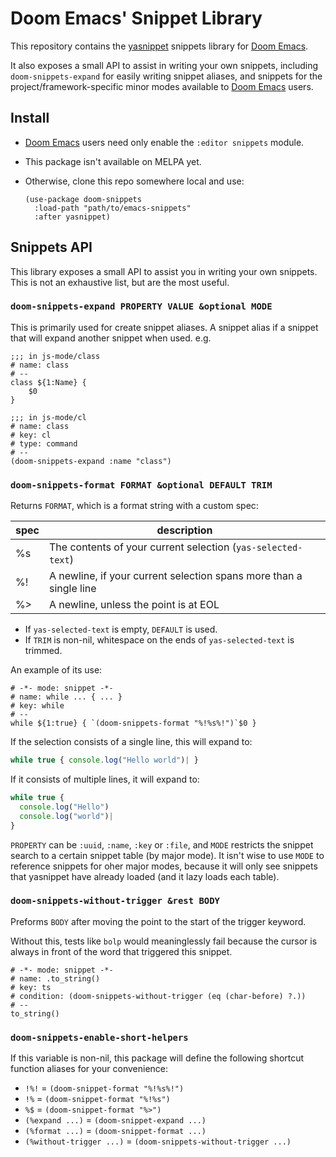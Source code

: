 # Doom Emacs' Snippet Library

This repository contains the [yasnippet] snippets library for [Doom Emacs].

It also exposes a small API to assist in writing your own snippets, including
`doom-snippets-expand` for easily writing snippet aliases, and snippets for the
project/framework-specific minor modes available to [Doom Emacs] users.

## Install

+ [Doom Emacs] users need only enable the `:editor snippets` module.
+ This package isn't available on MELPA yet.
+ Otherwise, clone this repo somewhere local and use:

  ``` emacs-lisp
  (use-package doom-snippets
    :load-path "path/to/emacs-snippets"
    :after yasnippet)
  ```


## Snippets API
This library exposes a small API to assist you in writing your own snippets.
This is not an exhaustive list, but are the most useful.

### `doom-snippets-expand PROPERTY VALUE &optional MODE`

This is primarily used for create snippet aliases. A snippet alias if a snippet
that will expand another snippet when used. e.g.

```emacs-lisp
;;; in js-mode/class
# name: class
# --
class ${1:Name} {
    $0
}

;;; in js-mode/cl
# name: class
# key: cl
# type: command
# --
(doom-snippets-expand :name "class")
```

### `doom-snippets-format FORMAT &optional DEFAULT TRIM`

Returns `FORMAT`, which is a format string with a custom spec:

| spec | description                                                        |
|------|--------------------------------------------------------------------|
| %s   | The contents of your current selection (`yas-selected-text`)       |
| %!   | A newline, if your current selection spans more than a single line |
| %>   | A newline, unless the point is at EOL                              |

+ If `yas-selected-text` is empty, `DEFAULT` is used.
+ If `TRIM` is non-nil, whitespace on the ends of `yas-selected-text` is
  trimmed.
  
An example of its use:

```text
# -*- mode: snippet -*-
# name: while ... { ... }
# key: while
# --
while ${1:true} { `(doom-snippets-format "%!%s%!")`$0 }
```

If the selection consists of a single line, this will expand to:

``` javascript
while true { console.log("Hello world")| }
```

If it consists of multiple lines, it will expand to:

``` javascript
while true { 
  console.log("Hello")
  console.log("world")| 
}
```

`PROPERTY` can be `:uuid`, `:name`, `:key` or `:file`, and `MODE` restricts the
snippet search to a certain snippet table (by major mode). It isn't wise to use
`MODE` to reference snippets for oher major modes, because it will only see
snippets that yasnippet have already loaded (and it lazy loads each table).

### `doom-snippets-without-trigger &rest BODY`

Preforms `BODY` after moving the point to the start of the trigger keyword.

Without this, tests like `bolp` would meaninglessly fail because the cursor is
always in front of the word that triggered this snippet.

``` text
# -*- mode: snippet -*-
# name: .to_string()
# key: ts
# condition: (doom-snippets-without-trigger (eq (char-before) ?.))
# --
to_string()
```

### `doom-snippets-enable-short-helpers`

If this variable is non-nil, this package will define the following shortcut
function aliases for your convenience:

+ `!%!` = `(doom-snippet-format "%!%s%!")`
+ `!%` = `(doom-snippet-format "%!%s")`
+ `%$` = `(doom-snippet-format "%>")`
+ `(%expand ...)` = `(doom-snippet-expand ...)`
+ `(%format ...)` = `(doom-snippet-format ...)`
+ `(%without-trigger ...)` = `(doom-snippets-without-trigger ...)`


[yasnippet]: https://github.com/capitaomorte/yasnippet
[Doom Emacs]: https://github.com/hlissner/doom-emacs
